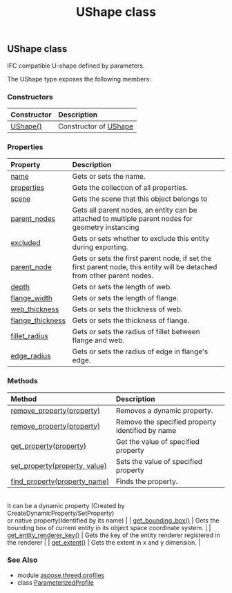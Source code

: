 ﻿---
title: UShape class
second_title: Aspose.3D for Python via .NET API References
description: 
type: docs
weight: 150
url: /python-net/aspose.threed.profiles/ushape/
is_root: false
---

## UShape class

IFC compatible U-shape defined by parameters.



The UShape type exposes the following members:

### Constructors
| Constructor | Description |
| :- | :- |
| [UShape()](/3d/python-net/aspose.threed.profiles/ushape/__init__/#) | Constructor of [UShape](/3d/python-net/aspose.threed.profiles/ushape) |


### Properties
| Property | Description |
| :- | :- |
| [name](/3d/python-net/aspose.threed.profiles/ushape/name) | Gets or sets the name. |
| [properties](/3d/python-net/aspose.threed.profiles/ushape/properties) | Gets the collection of all properties. |
| [scene](/3d/python-net/aspose.threed.profiles/ushape/scene) | Gets the scene that this object belongs to |
| [parent_nodes](/3d/python-net/aspose.threed.profiles/ushape/parent_nodes) | Gets all parent nodes, an entity can be attached to multiple parent nodes for geometry instancing |
| [excluded](/3d/python-net/aspose.threed.profiles/ushape/excluded) | Gets or sets whether to exclude this entity during exporting. |
| [parent_node](/3d/python-net/aspose.threed.profiles/ushape/parent_node) | Gets or sets the first parent node, if set the first parent node, this entity will be detached from other parent nodes. |
| [depth](/3d/python-net/aspose.threed.profiles/ushape/depth) | Gets or sets the length of web. |
| [flange_width](/3d/python-net/aspose.threed.profiles/ushape/flange_width) | Gets or sets the length of flange. |
| [web_thickness](/3d/python-net/aspose.threed.profiles/ushape/web_thickness) | Gets or sets the thickness of web. |
| [flange_thickness](/3d/python-net/aspose.threed.profiles/ushape/flange_thickness) | Gets or sets the thickness of flange. |
| [fillet_radius](/3d/python-net/aspose.threed.profiles/ushape/fillet_radius) | Gets or sets the radius of fillet between flange and web. |
| [edge_radius](/3d/python-net/aspose.threed.profiles/ushape/edge_radius) | Gets or sets the radius of edge in flange's edge. |


### Methods
| Method | Description |
| :- | :- |
| [remove_property(property)](/3d/python-net/aspose.threed.profiles/ushape/remove_property/#Property) | Removes a dynamic property. |
| [remove_property(property)](/3d/python-net/aspose.threed.profiles/ushape/remove_property/#str) | Remove the specified property identified by name |
| [get_property(property)](/3d/python-net/aspose.threed.profiles/ushape/get_property/#str) | Get the value of specified property |
| [set_property(property, value)](/3d/python-net/aspose.threed.profiles/ushape/set_property/#str-any) | Sets the value of specified property |
| [find_property(property_name)](/3d/python-net/aspose.threed.profiles/ushape/find_property/#str) | Finds the property.<br/>            It can be a dynamic property (Created by CreateDynamicProperty/SetProperty) <br/>            or native property(Identified by its name) |
| [get_bounding_box()](/3d/python-net/aspose.threed.profiles/ushape/get_bounding_box/#) | Gets the bounding box of current entity in its object space coordinate system. |
| [get_entity_renderer_key()](/3d/python-net/aspose.threed.profiles/ushape/get_entity_renderer_key/#) | Gets the key of the entity renderer registered in the renderer |
| [get_extent()](/3d/python-net/aspose.threed.profiles/ushape/get_extent/#) | Gets the extent in x and y dimension. |


### See Also

* module [aspose.threed.profiles](../)
* class [ParameterizedProfile](/3d/python-net/aspose.threed.profiles/parameterizedprofile)
